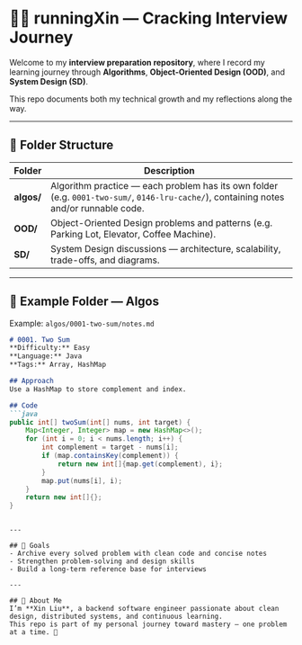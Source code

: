 # 🏃‍♀️ runningXin — Cracking Interview Journey

Welcome to my **interview preparation repository**, where I record my learning journey through **Algorithms**, **Object-Oriented Design (OOD)**, and **System Design (SD)**.

This repo documents both my technical growth and my reflections along the way.

---

## 📘 Folder Structure

| Folder | Description |
|--------|--------------|
| **algos/** | Algorithm practice — each problem has its own folder (e.g. `0001-two-sum/`, `0146-lru-cache/`), containing notes and/or runnable code. |
| **OOD/** | Object-Oriented Design problems and patterns (e.g. Parking Lot, Elevator, Coffee Machine). |
| **SD/** | System Design discussions — architecture, scalability, trade-offs, and diagrams. |

---

## 🧩 Example Folder — Algos

Example: `algos/0001-two-sum/notes.md`

```markdown
# 0001. Two Sum
**Difficulty:** Easy  
**Language:** Java  
**Tags:** Array, HashMap

## Approach
Use a HashMap to store complement and index.

## Code
```java
public int[] twoSum(int[] nums, int target) {
    Map<Integer, Integer> map = new HashMap<>();
    for (int i = 0; i < nums.length; i++) {
        int complement = target - nums[i];
        if (map.containsKey(complement)) {
            return new int[]{map.get(complement), i};
        }
        map.put(nums[i], i);
    }
    return new int[]{};
}
```
```

---

## 🎯 Goals
- Archive every solved problem with clean code and concise notes  
- Strengthen problem-solving and design skills  
- Build a long-term reference base for interviews

---

## 🌱 About Me
I’m **Xin Liu**, a backend software engineer passionate about clean design, distributed systems, and continuous learning.  
This repo is part of my personal journey toward mastery — one problem at a time. 💪
